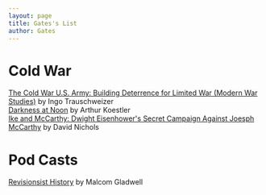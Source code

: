 ```yaml
---
layout: page
title: Gates's List
author: Gates
---
```



# Cold War

[The Cold War U.S. Army: Building Deterrence for Limited War (Modern War Studies)](https://www.amazon.com/Cold-War-U-S-Army-Deterrence/dp/0700615784)  by Ingo Trauschweizer  
[Darkness at Noon](https://www.amazon.com/Darkness-at-Noon-Arthur-Koestler/dp/1416540261/ref=sr_1_2?s=books&ie=UTF8&qid=1548712465&sr=1-2&keywords=darkness+at+noon) by Arthur Koestler  
[Ike and McCarthy: Dwight Eisenhower's Secret Campaign Against Joesph McCarthy](https://www.amazon.com/Ike-McCarthy-Eisenhowers-Campaign-against/dp/1451686609/ref=sr_1_1?s=books&ie=UTF8&qid=1548713988&sr=1-1&keywords=ike+and+mccarthy) by David Nichols  

# Pod Casts
[Revisionsist History](http://revisionisthistory.com/) by Malcom Gladwell